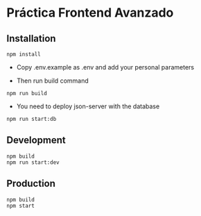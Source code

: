 # Práctica Frontend Avanzado

## Installation

```
npm install
```
- Copy .env.example as .env and add your personal parameters

- Then run build command

```
npm run build
```

- You need to deploy json-server with the database

```
npm run start:db
```

## Development

```
npm build
npm run start:dev
```

## Production

```
npm build
npm start
```